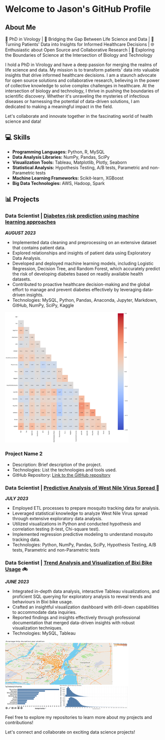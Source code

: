 # Welcome to Jason's GitHub Profile

## About Me
🦠 PhD in Virology | 🧪 Bridging the Gap Between Life Science and Data | 🏥 Turning Patients' Data into Insights for Informed Healthcare Decisions | 🌐 Enthusiastic about Open Source and Collaborative Research | 🚀 Exploring the Boundaries of Science at the Intersection of Biology and Technology

I hold a PhD in Virology and have a deep passion for merging the realms of life science and data. My mission is to transform patients' data into valuable insights that drive informed healthcare decisions. I am a staunch advocate for open source solutions and collaborative research, believing in the power of collective knowledge to solve complex challenges in healthcare. At the intersection of biology and technology, I thrive in pushing the boundaries of scientific discovery. Whether it's unraveling the mysteries of infectious diseases or harnessing the potential of data-driven solutions, I am dedicated to making a meaningful impact in the field.

Let's collaborate and innovate together in the fascinating world of health science and data!

## 💻  Skills

- **Programming Languages:** Python, R, MySQL
- **Data Analysis Libraries:** NumPy, Pandas, SciPy
- **Visualization Tools:** Tableau, Matplotlib, Plotly, Seaborn
- **Statistical Analysis:** Hypothesis Testing, A/B tests, Parametric and non-Parametric tests
- **Machine Learning Frameworks:** Scikit-learn, XGBoost
- **Big Data Technologies:** AWS, Hadoop, Spark

## 📊 Projects

### Data Scientist | [Diabetes risk prediction using machine learning approaches](https://github.com/jasonwongcp/Diabetes-Prediction/blob/main/README.md) ###

***AUGUST 2023***
- Implemented data cleaning and preprocessing on an extensive dataset that contains patient data.
- Explored relationships and insights of patient data using Exploratory Data Analysis.
- Developed and deployed machine learning models, including Logistic Regression, Decision Tree, and Random Forest, which accurately predict the risk of developing diabetes based on readily available health datasets.
- Contributed to proactive healthcare decision-making and the global effort to manage and prevent diabetes effectively by leveraging data-driven insights.
- Technologies: MySQL, Python, Pandas, Anaconda, Jupyter, Markdown, GitHub, NumPy, SciPy, Kaggle

<img src="/pairwise%20correlation.png" alt="pairwise correlation" width="400"/>


### Project Name 2 ###
   - Description: Brief description of the project.
   - Technologies: List the technologies and tools used.
   - GitHub Repository: [Link to the GitHub repository](link)

### Data Scientist | [Predictive Analysis of West Nile Virus Spread ](https://github.com/jasonwongcp/Predictive-Analysis-of-West-Nile-Virus-Spread) 🦟 ###

***JULY 2023***
- Employed ETL processes to prepare mosquito tracking data for analysis.
- Leveraged statistical knowledge to analyze West Nile Virus spread through extensive exploratory data analysis.
- Utilized visualizations in Python and conducted hypothesis and correlation testing (t-test, Chi-square test).
- Implemented regression predictive modeling to understand mosquito tracking data.
- Technologies: Python, NumPy, Pandas, SciPy, Hypothesis Testing, A/B tests, Parametric and non-Parametric tests
     
### Data Scientist | [Trend Analysis and Visualization of Bixi Bike Usage](https://github.com/jasonwongcp/Trend_Analysis_and_Visualization_of_Bixi_Bike_Usage) 🚲 ###

***JUNE 2023***
- Integrated in-depth data analysis, interactive Tableau visualizations, and proficient SQL querying for exploratory analysis to reveal trends and behaviours in Bixi bike usage.
- Crafted an insightful visualization dashboard with drill-down capabilities to accommodate data inquiries.
- Reported findings and insights effectively through professional documentation that merged data-driven insights with robust visualization techniques.
- Technologies: MySQL, Tableau
  
<img src="https://github.com/jasonwongcp/Trend_Analysis_and_Visualization_of_Bixi_Bike_Usage/blob/main/Tableau%20Dashboard.png" alt="Dahsboard" width="400"/>


Feel free to explore my repositories to learn more about my projects and contributions!

Let's connect and collaborate on exciting data science projects!
